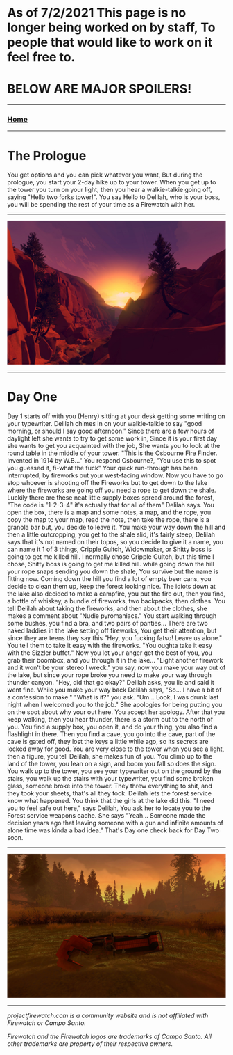 # As of 7/2/2021 This page is no longer being worked on by staff, To people that would like to work on it feel free to.

# BELOW ARE MAJOR SPOILERS!

---
 
### [Home](/)  
 
---
 
# The Prologue

You get options and you can pick whatever you want, But during the prologue, you start your 2-day hike up to your tower. When you get up to the tower you turn on your light, then you hear a walkie-talkie going off, saying "Hello two forks tower!". You say Hello to Delilah, who is your boss, you will be spending the rest of your time as a Firewatch with her.

---

![Firewatch Intro Image](/cdn/arch.jpg)

---

# Day One
 Day 1 starts off with you (Henry) sitting at your desk getting some writing on your typewriter. Delilah chimes in on your walkie-talkie to say "good morning, or should I say good afternoon." Since there are a few hours of daylight left she wants to try to get some work in, Since it is your first day she wants to get you acquainted with the job, She wants you to look at the round table in the middle of your tower. "This is the Osbourne Fire Finder. Invented in 1914 by W.B..." You respond Osbourne?, "You use this to spot you guessed it, fi-what the fuck" Your quick run-through has been interrupted, by fireworks out your west-facing window. Now you have to go stop whoever is shooting off the Fireworks but to get down to the lake where the fireworks are going off you need a rope to get down the shale. Luckily there are these neat little supply boxes spread around the forest, "The code is "1-2-3-4" it's actually that for all of them" Delilah says. You open the box, there is a map and some notes, a map, and the rope, you copy the map to your map, read the note, then take the rope, there is a granola bar but, you decide to leave it. You make your way down the hill and then a little outcropping, you get to the shale slid, it's fairly steep, Delilah says that it's not named on their topos, so you decide to give it a name, you can name it 1 of 3 things, Cripple Gultch, Widowmaker, or Shitty boss is going to get me killed hill. I normally chose Cripple Gultch, but this time I chose, Shitty boss is going to get me killed hill. while going down the hill your rope snaps sending you down the shale, You survive but the name is fitting now. Coming down the hill you find a lot of empty beer cans, you decide to clean them up, keep the forest looking nice. The idiots down at the lake also decided to make a campfire, you put the fire out, then you find, a bottle of whiskey, a bundle of fireworks, two backpacks, then clothes. You tell Delilah about taking the fireworks, and then about the clothes, she makes a comment about "Nudie pyromaniacs." You start walking through some bushes, you find a bra, and two pairs of panties... There are two naked laddies in the lake setting off fireworks, You get their attention, but since they are teens they say this "Hey, you fucking fatso! Leave us alone." You tell them to take it easy with the fireworks. "You oughta take it easy with the Sizzler buffet." Now you let your anger get the best of you, you grab their boombox, and you through it in the lake... "Light another firework and it won't be your stereo I wreck." you say, now you make your way out of the lake, but since your rope broke you need to make your way through thunder canyon. "Hey, did that go okay?" Delilah asks, you lie and said it went fine. While you make your way back Delilah says, "So... I have a bit of a confession to make." "What is it?" you ask. "Um... Look, I was drunk last night when I welcomed you to the job." She apologies for being putting you on the spot about why your out here. You accept her apology. After that you keep walking, then you hear thunder, there is a storm out to the north of you. You find a supply box, you open it, and do your thing, you also find a flashlight in there. Then you find a cave, you go into the cave, part of the cave is gated off, they lost the keys a little while ago, so its secrets are locked away for good. You are very close to the tower when you see a light, then a figure, you tell Delilah, she makes fun of you. You climb up to the land of the tower, you lean on a sign, and boom you fall so does the sign. You walk up to the tower, you see your typewriter out on the ground by the stairs, you walk up the stairs with your typewriter, you find some broken glass, someone broke into the tower. They threw everything to shit, and they took your sheets, that's all they took. Delilah lets the forest service know what happened. You think that the girls at the lake did this. "I need you to feel safe out here," says Delilah, You ask her to locate you to the Forest service weapons cache. She says "Yeah... Someone made the decision years ago that leaving someone with a gun and infinite amounts of alone time was kinda a bad idea." That's Day one check back for Day Two soon.
 
---

![Firewatch Intro Image](/cdn/pork.jpg)

---

*projectfirewatch.com is a community website and is not affiliated with Firewatch or Campo Santo.*

*Firewatch and the Firewatch logos are trademarks of Campo Santo. All other trademarks are property of their respective owners.*
